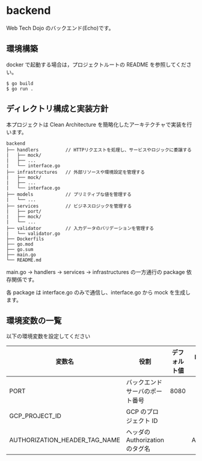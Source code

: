 # backend

Web Tech Dojo のバックエンド(Echo)です。

## 環境構築

docker で起動する場合は，プロジェクトルートの README を参照してください。

```
$ go build
$ go run .
```

## ディレクトリ構成と実装方針

本プロジェクトは Clean Architecture を簡略化したアーキテクチャで実装を行います。

```
backend
├── handlers          // HTTPリクエストを処理し、サービスやロジックに委譲する
|   ├── mock/
|   ├── ...
|   └── interface.go
├── infrastructures   // 外部リソースや環境設定を管理する
|   ├── mock/
|   ├── ...
|   └── interface.go
├── models            // プリミティブな値を管理する
|   └── ...
├── services          // ビジネスロジックを管理する
|   ├── port/
|   ├── mock/
|   └── ...
├── validator         // 入力データのバリデーションを管理する
|   └── validator.go
├── Dockerfils
├── go.mod
├── go.sum
├── main.go
└── README.md
```

main.go → handlers → services → infrastructures の一方通行の package 依存関係です。

各 package は interface.go のみで通信し、interface.go から mock を生成します。

## 環境変数の一覧

以下の環境変数を設定してください

| 変数名         | 役割                           | デフォルト値 | DEV 環境での値 |
| -------------- | ------------------------------ | ------------ | -------------- |
| PORT           | バックエンドサーバのポート番号 | 8080         |                |
| GCP_PROJECT_ID | GCP のプロジェクト ID          |              |                |
| AUTHORIZATION_HEADER_TAG_NAME | ヘッダのAuthorizationのタグ名 | | Authorization |
